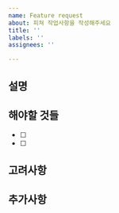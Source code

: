 ```yaml
---
name: Feature request
about: 피쳐 작업사항을 작성해주세요
title: ''
labels: ''
assignees: ''

---
```


## 설명

## 해야할 것들
- [ ]
- [ ]

## 고려사항

## 추가사항
